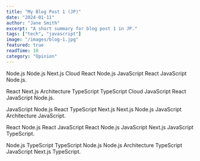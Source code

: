 ```yaml
---
title: "My Blog Post 1 (JP)"
date: "2024-01-11"
author: "Jane Smith"
excerpt: "A short summary for blog post 1 in JP."
tags: ["tech", "javascript"]
image: "/images/blog-1.jpg"
featured: true
readTime: 10
category: "Opinion"
---
```


Node.js Node.js Next.js Cloud React Node.js JavaScript React JavaScript Node.js.

React Next.js Architecture TypeScript TypeScript Cloud JavaScript React JavaScript Node.js.

JavaScript Node.js React TypeScript Next.js Next.js Node.js JavaScript Architecture JavaScript.

React Node.js React JavaScript React Node.js JavaScript Next.js JavaScript TypeScript.

Node.js TypeScript TypeScript Node.js Node.js Architecture TypeScript JavaScript Next.js TypeScript.
